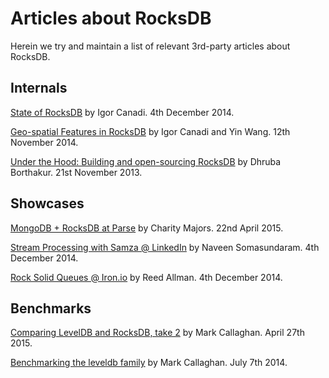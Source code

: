 # Articles about RocksDB

Herein we try and maintain a list of relevant 3rd-party articles about RocksDB.

## Internals
[State of RocksDB](https://www.youtube.com/watch?v=NJ6QgMH2KPU) by Igor Canadi. 4th December 2014.

[Geo-spatial Features in RocksDB](https://www.youtube.com/watch?v=T1jWsDMONM8) by Igor Canadi and Yin Wang. 12th November 2014.

[Under the Hood: Building and open-sourcing RocksDB](https://www.facebook.com/notes/facebook-engineering/under-the-hood-building-and-open-sourcing-rocksdb/10151822347683920) by Dhruba Borthakur. 21st November 2013.


## Showcases
[MongoDB + RocksDB at Parse](http://blog.parse.com/announcements/mongodb-rocksdb-parse/) by Charity Majors. 22nd April 2015.

[Stream Processing with Samza @ LinkedIn](https://www.youtube.com/watch?v=plqVp_OnSzg) by Naveen Somasundaram. 4th December 2014.

[Rock Solid Queues @ Iron.io](https://www.youtube.com/watch?v=HTjt6oj-RL4) by Reed Allman. 4th December 2014.

## Benchmarks
[Comparing LevelDB and RocksDB, take 2](http://smalldatum.blogspot.co.uk/2015/04/comparing-leveldb-and-rocksdb-take-2.html) by Mark Callaghan. April 27th 2015.

[Benchmarking the leveldb family](http://smalldatum.blogspot.co.uk/2014/07/benchmarking-leveldb-family.html) by Mark Callaghan. July 7th 2014.
